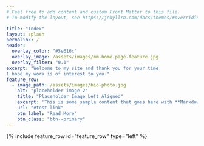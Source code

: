 ```yaml
---
# Feel free to add content and custom Front Matter to this file.
# To modify the layout, see https://jekyllrb.com/docs/themes/#overriding-theme-defaults

title: "Index"
layout: splash
permalink: /
header:
  overlay_color: "#5e616c"
  overlay_image: /assets/images/mm-home-page-feature.jpg
  overlay_filter: "0.1"
excerpt: "Welcome to my site and thank you for your time.
I hope my work is of interest to you."
feature_row:
  - image_path: /assets/images/bio-photo.jpg
    alt: "placeholder image 2"
    title: "Placeholder Image Left Aligned"
    excerpt: 'This is some sample content that goes here with **Markdown** formatting. Left aligned with `type="left"`'
    url: "#test-link"
    btn_label: "Read More"
    btn_class: "btn--primary"
---
```


{% include feature_row id="feature_row" type="left" %}